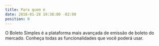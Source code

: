 ```yaml
---
title: Para quem é
date: 2018-01-28 19:38:00 -02:00
position: 0
---
```


O Boleto Simples é a plataforma mais avançada de emissão de boleto do mercado. Conheça todas as funcionalidades que você poderá usar.
